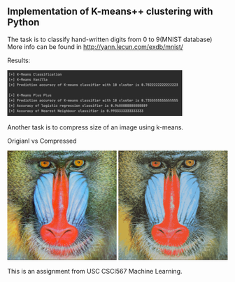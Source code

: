 ## Implementation of K-means++ clustering with Python 

The task is to classify hand-written digits from 0 to 9(MNIST database) More info can be found in http://yann.lecun.com/exdb/mnist/

Results: 
<p>
  <img src="https://github.com/wenhuanghuang/ML_Algorithms/blob/main/K-means/classification_output.png" width="400" title="hover text">
</p>
Another task is to compress size of an image using k-means. 

Origianl vs Compressed 

<p>
  <img src="https://github.com/wenhuanghuang/ML_Algorithms/blob/main/K-means/tiff_to_png.png" width="250">
  <img src="https://github.com/wenhuanghuang/ML_Algorithms/blob/main/K-means/plots/compressed_baboon.png" width="250">
</p>

This is an assignment from USC CSCI567 Machine Learning.